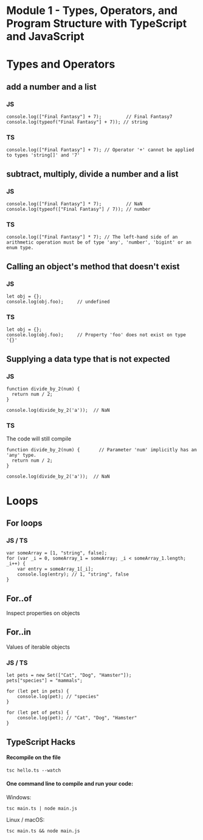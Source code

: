 # Module 1 - Types, Operators, and Program Structure with TypeScript and JavaScript

# Types and Operators
## add a number and a list
### JS

```
console.log(["Final Fantasy"] + 7);         // Final Fantasy7
console.log(typeof("Final Fantasy"] + 7)); // string
```
### TS

```
console.log(["Final Fantasy"] + 7); // Operator '+' cannot be applied to types 'string[]' and '7'
```

## subtract, multiply, divide a number and a list
### JS
```
console.log(["Final Fantasy"] * 7);         // NaN
console.log(typeof(["Final Fantasy"] / 7)); // number
```
### TS
```
console.log(["Final Fantasy"] * 7); // The left-hand side of an arithmetic operation must be of type 'any', 'number', 'bigint' or an enum type.
```

## Calling an object's method that doesn't exist
### JS
```
let obj = {};
console.log(obj.foo);     // undefined
```
### TS
```
let obj = {};
console.log(obj.foo);     // Property 'foo' does not exist on type '{}'
```

## Supplying a data type that is not expected
### JS
```
function divide_by_2(num) {
  return num / 2;
}

console.log(divide_by_2('a'));  // NaN
```
### TS
The code will still compile
```
function divide_by_2(num) {       // Parameter 'num' implicitly has an 'any' type.
  return num / 2;
}

console.log(divide_by_2('a'));  // NaN
```

# Loops

## For loops
### JS / TS
```
var someArray = [1, "string", false];
for (var _i = 0, someArray_1 = someArray; _i < someArray_1.length; _i++) {
    var entry = someArray_1[_i];
    console.log(entry); // 1, "string", false
}
```
## For..of
Inspect properties on objects
## For..in
Values of iterable objects
### JS / TS
```
let pets = new Set(["Cat", "Dog", "Hamster"]);
pets["species"] = "mammals";

for (let pet in pets) {
    console.log(pet); // "species"
}

for (let pet of pets) {
    console.log(pet); // "Cat", "Dog", "Hamster"
}
```


## TypeScript Hacks

#### Recompile on the file
```
tsc hello.ts --watch
```

#### One command line to compile and run your code:
Windows:
```
tsc main.ts | node main.js
```
Linux / macOS:
```
tsc main.ts && node main.js
```

